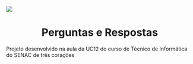 <img src="https://i.ibb.co/SsDPcS7/Logomarca-feminina-gr-fica-ilustra-o-de-comunica-o.png">
<h1 align="center">Perguntas e Respostas</h1>
Projeto desenvolvido na aula da UC12 do curso de Técnico de Informática do SENAC de três corações
